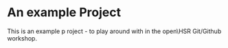 # An example Project

This is an example p    roject - to play around with in the open\HSR Git/Github workshop.
